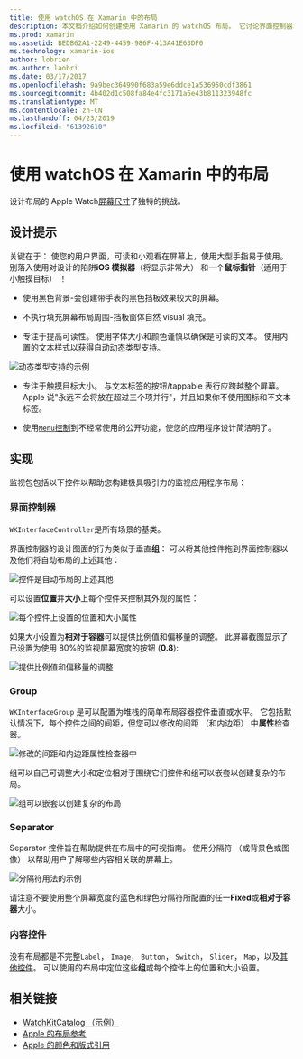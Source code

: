 ```yaml
---
title: 使用 watchOS 在 Xamarin 中的布局
description: 本文档介绍如何创建使用 Xamarin 的 watchOS 布局。 它讨论界面控制器、 组、 分隔符和内容控件。
ms.prod: xamarin
ms.assetid: BEDB62A1-2249-4459-986F-413A41E63DF0
ms.technology: xamarin-ios
author: lobrien
ms.author: laobri
ms.date: 03/17/2017
ms.openlocfilehash: 9a9bec364990f683a59e6ddce1a536950cdf3861
ms.sourcegitcommit: 4b402d1c508fa84e4fc3171a6e43b811323948fc
ms.translationtype: MT
ms.contentlocale: zh-CN
ms.lasthandoff: 04/23/2019
ms.locfileid: "61392610"
---
```

# <a name="working-with-watchos-layout-in-xamarin"></a>使用 watchOS 在 Xamarin 中的布局

设计布局的 Apple Watch[屏幕尺寸](~/ios/watchos/app-fundamentals/screen-sizes.md)了独特的挑战。

## <a name="design-tips"></a>设计提示

关键在于： 使您的用户界面，可读和小观看在屏幕上，使用大型手指易于使用。 别落入使用对设计的陷阱**iOS 模拟器**（将显示非常大） 和一个**鼠标指针**（适用于小触摸目标） ！

- 使用黑色背景-会创建带手表的黑色挡板效果较大的屏幕。

- 不执行填充屏幕布局周围-挡板窗体自然 visual 填充。

- 专注于提高可读性。 使用字体大小和颜色谨慎以确保是可读的文本。 使用内置的文本样式以获得自动动态类型支持。

![](layout-images/type.png "动态类型支持的示例")

- 专注于触摸目标大小。 与文本标签的按钮/tappable 表行应跨越整个屏幕。 Apple 说"永远不会将放在超过三个项并行"，并且如果你不使用图标和不文本标签。

- 使用[`Menu`控制](~/ios/watchos/user-interface/menu.md)到不经常使用的公开功能，使您的应用程序设计简洁明了。


## <a name="implementation"></a>实现

监视包包括以下控件以帮助您构建极具吸引力的监视应用程序布局：

### <a name="interface-controller"></a>界面控制器

`WKInterfaceController`是所有场景的基类。

界面控制器的设计图面的行为类似于垂直**组**： 可以将其他控件拖到界面控制器以及他们将自动布局的上述其他：

![](layout-images/controller-scene.png "控件是自动布局的上述其他")

可以设置**位置**并**大小**上每个控件来控制其外观的属性：

![](layout-images/positionsize-attributes.png "每个控件上设置的位置和大小属性")

如果大小设置为**相对于容器**可以提供比例值和偏移量的调整。 此屏幕截图显示了已设置为使用 80%的监视屏幕宽度的按钮 (**0.8**):

![](layout-images/button-attributes.png "提供比例值和偏移量的调整")


### <a name="group"></a>Group

`WKInterfaceGroup` 是可以配置为堆栈的简单布局容器控件垂直或水平。 它包括默认情况下，每个控件之间的间距，但您可以修改的间距 （和内边距） 中**属性**检查器。

![](layout-images/group-attributes.png "修改的间距和内边距属性检查器中")

组可以自己可调整大小和定位相对于围绕它们控件和组可以嵌套以创建复杂的布局。

![](layout-images/group-scene.png "组可以嵌套以创建复杂的布局")


### <a name="separator"></a>Separator

Separator 控件旨在帮助提供在布局中的可视指南。 使用分隔符 （或背景色或图像） 以帮助用户了解哪些内容相关联的屏幕上。

![](layout-images/separator-scene.png "分隔符用法的示例")

请注意不要使用整个屏幕宽度的蓝色和绿色分隔符所配置的任一**Fixed**或**相对于容器**大小。

### <a name="content-controls"></a>内容控件

没有布局都是不完整`Label`， `Image`， `Button`， `Switch`， `Slider`， `Map`，以及[其他控件](~/ios/watchos/user-interface/index.md)。
可以使用的布局中定位这些**组**或每个控件上的位置和大小设置。



## <a name="related-links"></a>相关链接

- [WatchKitCatalog （示例）](https://developer.xamarin.com/samples/monotouch/watchOS/WatchKitCatalog/)
- [Apple 的布局参考](https://developer.apple.com/library/prerelease/ios/documentation/UserExperience/Conceptual/WatchHumanInterfaceGuidelines/Layout.html)
- [Apple 的颜色和版式引用](https://developer.apple.com/library/prerelease/ios/documentation/UserExperience/Conceptual/WatchHumanInterfaceGuidelines/ColorandTypography.html)
